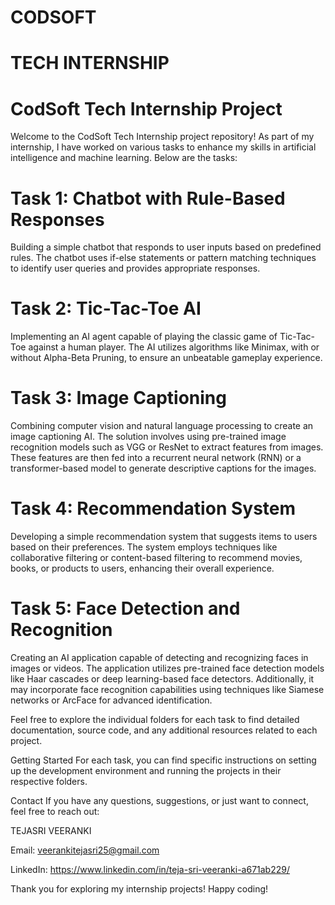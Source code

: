 # CODSOFT
# TECH INTERNSHIP

# CodSoft Tech Internship Project

Welcome to the CodSoft Tech Internship project repository! As part of my internship, I have worked on various tasks to enhance my skills in artificial intelligence and machine learning. Below are the tasks:

# Task 1: Chatbot with Rule-Based Responses

Building a simple chatbot that responds to user inputs based on predefined rules. The chatbot uses if-else statements or pattern matching techniques to identify user queries and provides appropriate responses.

# Task 2: Tic-Tac-Toe AI

Implementing an AI agent capable of playing the classic game of Tic-Tac-Toe against a human player. The AI utilizes algorithms like Minimax, with or without Alpha-Beta Pruning, to ensure an unbeatable gameplay experience.

# Task 3: Image Captioning

Combining computer vision and natural language processing to create an image captioning AI. The solution involves using pre-trained image recognition models such as VGG or ResNet to extract features from images. These features are then fed into a recurrent neural network (RNN) or a transformer-based model to generate descriptive captions for the images.

# Task 4: Recommendation System

Developing a simple recommendation system that suggests items to users based on their preferences. The system employs techniques like collaborative filtering or content-based filtering to recommend movies, books, or products to users, enhancing their overall experience.

# Task 5: Face Detection and Recognition

Creating an AI application capable of detecting and recognizing faces in images or videos. The application utilizes pre-trained face detection models like Haar cascades or deep learning-based face detectors. Additionally, it may incorporate face recognition capabilities using techniques like Siamese networks or ArcFace for advanced identification.

Feel free to explore the individual folders for each task to find detailed documentation, source code, and any additional resources related to each project.

Getting Started
For each task, you can find specific instructions on setting up the development environment and running the projects in their respective folders.

Contact
If you have any questions, suggestions, or just want to connect, feel free to reach out:

TEJASRI VEERANKI

Email: veerankitejasri25@gmail.com

LinkedIn: https://www.linkedin.com/in/teja-sri-veeranki-a671ab229/

Thank you for exploring my internship projects! Happy coding!
